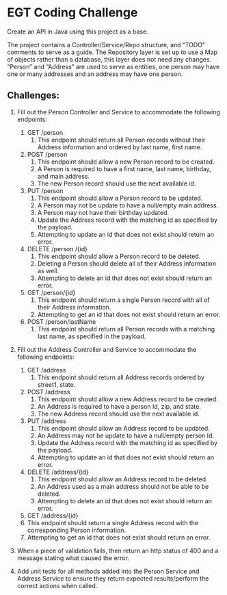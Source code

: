 # EGT Coding Challenge

Create an API in Java using this project as a base.

The project contains a Controller/Service/Repo structure, and “TODO” comments to serve as a guide. The Repository layer is set up to use a Map of objects rather than a database, this layer does not need any changes. “Person” and “Address” are used to serve as entities, one person may have one or many addresses and an address may have one person.

## Challenges:

1. Fill out the Person Controller and Service to accommodate the following endpoints:

   1. GET 	/person 
      1. This endpoint should return all Person records without their Address information and ordered by last name, first name.
   2. POST	/person 
      1. This endpoint should allow a new Person record to be created. 
      2. A Person is required to have a first name, last name, birthday, and main address. 
      3. The new Person record should use the next available id. 
   3. PUT	/person 
      1. This endpoint should allow a Person record to be updated. 
      2. A Person may not be update to have a null/empty main address. 
      3. A Person may not have their birthday updated. 
      4. Update the Address record with the matching id as specified by the payload. 
      5. Attempting to update an id that does not exist should return an error. 
   4. DELETE	/person	/{id} 
      1. This endpoint should allow a Person record to be deleted. 
      2. Deleting a Person should delete all of their Address information as well. 
      3. Attempting to delete an id that does not exist should return an error. 
   5. GET	/person/{id} 
      1. This endpoint should return a single Person record with all of their Address information. 
      2. Attempting to get an id that does not exist should return an error. 
   6. POST	/person/lastName 
      1. This endpoint should return all Person records with a matching last name, as specified in the payload.
2. Fill out the Address Controller and Service to accommodate the following endpoints:
   1. GET 	/address 
      1. This endpoint should return all Address records ordered by street1, state. 
   2. POST	/address
      1. This endpoint should allow a new Address record to be created.
      2. An Address is required to have a person Id, zip, and state.
      3. The new Address record should use the next available id. 
   3. PUT	/address
      1. This endpoint should allow an Address record to be updated. 
      2. An Address may not be update to have a null/empty person Id. 
      3. Update the Address record with the matching id as specified by the payload. 
      4. Attempting to update an id that does not exist should return an error. 
   4. DELETE	/address/{id} 
      1. This endpoint should allow an Address record to be deleted. 
      2. An Address used as a main address should not be able to be deleted. 
      3. Attempting to delete an id that does not exist should return an error. 
   5. GET	/address/{id} 
   6. This endpoint should return a single Address record with the corresponding Person information. 
   7. Attempting to get an id that does not exist should return an error.
3. When a piece of validation fails, then return an http status of 400 and a message stating what caused the error.
4. Add unit tests for all methods added into the Person Service and Address Service to ensure they return expected results/perform the correct actions when called.
